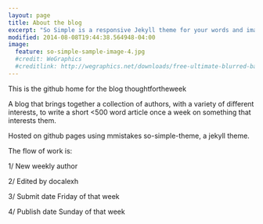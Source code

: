 ```yaml
---
layout: page
title: About the blog
excerpt: "So Simple is a responsive Jekyll theme for your words and images."
modified: 2014-08-08T19:44:38.564948-04:00
image:
  feature: so-simple-sample-image-4.jpg
  #credit: WeGraphics
  #creditlink: http://wegraphics.net/downloads/free-ultimate-blurred-background-pack/
---
```


This is the github home for the blog thoughtfortheweek

A blog that brings together a collection of authors, with a variety of different interests, to write a short <500 word article once a week on something that interests them.

Hosted on github pages using mmistakes so-simple-theme, a jekyll theme.

The flow of work is:

1/ New weekly author

2/ Edited by docalexh

3/ Submit date Friday of that week

4/ Publish date Sunday of that week
